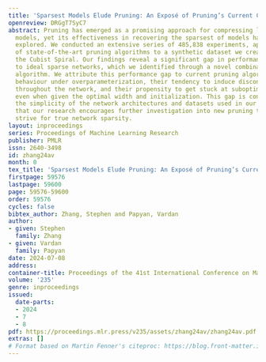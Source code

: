 ```yaml
---
title: 'Sparsest Models Elude Pruning: An Exposé of Pruning’s Current Capabilities'
openreview: DRGgT7SyC7
abstract: Pruning has emerged as a promising approach for compressing large-scale
  models, yet its effectiveness in recovering the sparsest of models has not yet been
  explored. We conducted an extensive series of 485,838 experiments, applying a range
  of state-of-the-art pruning algorithms to a synthetic dataset we created, named
  the Cubist Spiral. Our findings reveal a significant gap in performance compared
  to ideal sparse networks, which we identified through a novel combinatorial search
  algorithm. We attribute this performance gap to current pruning algorithms’ poor
  behaviour under overparameterization, their tendency to induce disconnected paths
  throughout the network, and their propensity to get stuck at suboptimal solutions,
  even when given the optimal width and initialization. This gap is concerning, given
  the simplicity of the network architectures and datasets used in our study. We hope
  that our research encourages further investigation into new pruning techniques that
  strive for true network sparsity.
layout: inproceedings
series: Proceedings of Machine Learning Research
publisher: PMLR
issn: 2640-3498
id: zhang24av
month: 0
tex_title: 'Sparsest Models Elude Pruning: An Exposé of Pruning’s Current Capabilities'
firstpage: 59576
lastpage: 59600
page: 59576-59600
order: 59576
cycles: false
bibtex_author: Zhang, Stephen and Papyan, Vardan
author:
- given: Stephen
  family: Zhang
- given: Vardan
  family: Papyan
date: 2024-07-08
address:
container-title: Proceedings of the 41st International Conference on Machine Learning
volume: '235'
genre: inproceedings
issued:
  date-parts:
  - 2024
  - 7
  - 8
pdf: https://proceedings.mlr.press/v235/assets/zhang24av/zhang24av.pdf
extras: []
# Format based on Martin Fenner's citeproc: https://blog.front-matter.io/posts/citeproc-yaml-for-bibliographies/
---
```

